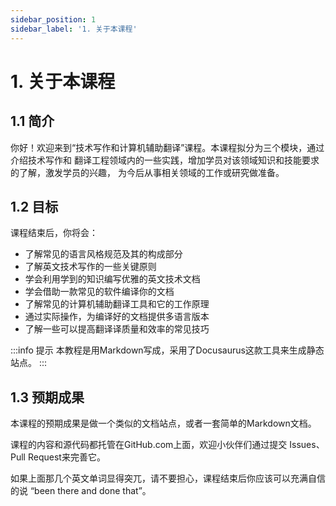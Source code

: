 ```yaml
---
sidebar_position: 1
sidebar_label: '1. 关于本课程'
---
```


# 1. 关于本课程

## 1.1 简介

你好！欢迎来到“技术写作和计算机辅助翻译”课程。本课程拟分为三个模块，通过介绍技术写作和
翻译工程领域内的一些实践，增加学员对该领域知识和技能要求的了解，激发学员的兴趣，
为今后从事相关领域的工作或研究做准备。

## 1.2 目标

课程结束后，你将会：

- 了解常见的语言风格规范及其的构成部分
- 了解英文技术写作的一些关键原则
- 学会利用学到的知识编写优雅的英文技术文档
- 学会借助一款常见的软件编译你的文档
- 了解常见的计算机辅助翻译工具和它的工作原理
- 通过实际操作，为编译好的文档提供多语言版本
- 了解一些可以提高翻译译质量和效率的常见技巧

:::info 提示
本教程是用Markdown写成，采用了Docusaurus这款工具来生成静态站点。
:::

## 1.3 预期成果

本课程的预期成果是做一个类似的文档站点，或者一套简单的Markdown文档。

课程的内容和源代码都托管在GitHub.com上面，欢迎小伙伴们通过提交
Issues、Pull Request来完善它。

如果上面那几个英文单词显得突兀，请不要担心，课程结束后你应该可以充满自信的说
“been there and done that”。
